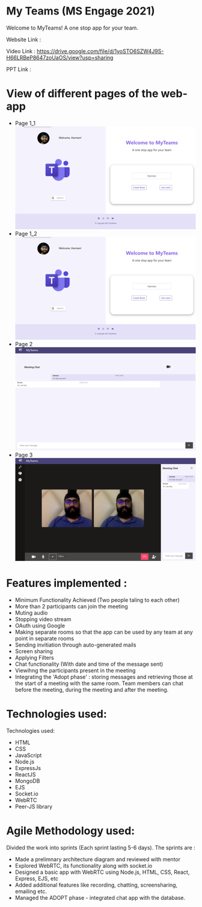# My Teams (MS Engage 2021)

Welcome to MyTeams! A one stop app for your team.

Website Link : 

Video Link : https://drive.google.com/file/d/1yoSTO6SZW4J9S-H66LRBeP8647zoUaOS/view?usp=sharing

PPT Link :


# View of different pages of the web-app
- Page 1_1 ![IMG](./Page1_1.png)
- Page 1_2 ![IMG](./Page1_1.png)
- Page 2 ![IMG](./Page2.png)
- Page 3 ![IMG](./Page3.png)


# Features implemented :

- Minimum Functionality Achieved (Two people taling to each other)
- More than 2 participants can join the meeting
- Muting audio
- Stopping video stream
- OAuth using Google
- Making separate rooms so that the app can be used by any team at any point in separate rooms
- Sending invitiation through auto-generated mails
- Screen sharing
- Applying Filters
- Chat functionality (With date and time of the message sent)
- Viewihng the participants present in the meeting
- Integrating the 'Adopt phase' : storing messages and retrieving those at the start of a meeting with the same room. Team members can chat before the meeting, during the meeting and after the meeting.




# Technologies used:
Technologies used:
- HTML
- CSS
- JavaScript
- Node.js
- ExpressJs
- ReactJS
- MongoDB
- EJS 
- Socket.io
- WebRTC
- Peer-JS library



# Agile Methodology used:
Divided the work into sprints (Each sprint lasting 5-6 days). The sprints are :
- Made a prelimnary architecture diagram and reviewed with mentor
- Explored WebRTC, its functionality along with socket.io
- Designed a basic app with WebRTC using Node.js, HTML, CSS, React, Express, EJS, etc
- Added additional features like recording, chatting, screensharing, emailing etc.
- Managed the ADOPT phase - integrated chat app with the database.







